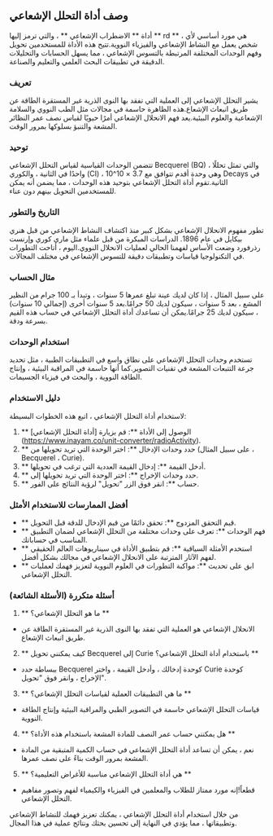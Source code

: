 ## وصف أداة التحلل الإشعاعي

أداة ** الاضطراب الإشعاعي ** ، والتي ترمز إليها ** rd ** ، هي مورد أساسي لأي شخص يعمل مع النشاط الإشعاعي والفيزياء النووية.تتيح هذه الأداة للمستخدمين تحويل وفهم الوحدات المختلفة المرتبطة بالتسوس الإشعاعي ، مما يسهل الحسابات والتحليلات الدقيقة في تطبيقات البحث العلمي والتعليم والصناعة.

### تعريف

يشير التحلل الإشعاعي إلى العملية التي تفقد بها النوى الذرية غير المستقرة الطاقة عن طريق انبعاث الإشعاع.هذه الظاهرة حاسمة في مجالات مثل الطب النووي والسلامة الإشعاعية والعلوم البيئية.يعد فهم الانحلال الإشعاعي أمرًا حيويًا لقياس نصف عمر النظائر المشعة والتنبؤ بسلوكها بمرور الوقت.

### توحيد

تتضمن الوحدات القياسية لقياس التحلل الإشعاعي Becquerel (BQ) ، والتي تمثل تحللًا واحدًا في الثانية ، والكوري (CI) ، وهي وحدة أقدم تتوافق مع 3.7 × 10^10 Decays في الثانية.تقوم أداة التحلل الإشعاعي بتوحيد هذه الوحدات ، مما يضمن أنه يمكن للمستخدمين التحويل بينهم دون عناء.

### التاريخ والتطور

تطور مفهوم الانحلال الإشعاعي بشكل كبير منذ اكتشاف النشاط الإشعاعي من قبل هنري بيكايل في عام 1896. الدراسات المبكرة من قبل علماء مثل ماري كوري وإرنست رذرفورد وضعت الأساس لفهمنا الحالي لعمليات الانحلال النووي.اليوم ، أتاحت التطورات في التكنولوجيا قياسات وتطبيقات دقيقة للتسوس الإشعاعي في مختلف المجالات.

### مثال الحساب

على سبيل المثال ، إذا كان لديك عينة تبلغ عمرها 5 سنوات ، وتبدأ بـ 100 جرام من النظير المشع ، بعد 5 سنوات ، سيكون لديك 50 جرامًا.بعد 5 سنوات أخرى (إجمالي 10 سنوات) ، سيكون لديك 25 جرامًا.يمكن أن تساعدك أداة التحلل الإشعاعي في حساب هذه القيم بسرعة ودقة.

### استخدام الوحدات

تستخدم وحدات التحلل الإشعاعي على نطاق واسع في التطبيقات الطبية ، مثل تحديد جرعة التتبعات المشعة في تقنيات التصوير.كما أنها حاسمة في المراقبة البيئية ، وإنتاج الطاقة النووية ، والبحث في فيزياء الجسيمات.

### دليل الاستخدام

لاستخدام أداة التحلل الإشعاعي ، اتبع هذه الخطوات البسيطة:

1. ** الوصول إلى الأداة **: قم بزيارة [أداة التحلل الإشعاعي] (https://www.inayam.co/unit-converter/radioActivity).
2. ** حدد وحدات الإدخال **: اختر الوحدة التي تريد تحويلها من (على سبيل المثال ، Becquerel ، Curie).
3. ** أدخل القيمة **: إدخال القيمة العددية التي ترغب في تحويلها.
4. ** حدد وحدات الإخراج **: اختر الوحدة التي تريد تحويلها إلى.
5. ** حساب **: انقر فوق الزر "تحويل" لرؤية النتائج على الفور.

### أفضل الممارسات للاستخدام الأمثل

- ** قيم التحقق المزدوج **: تحقق دائمًا من قيم الإدخال للدقة قبل التحويل.
- ** فهم الوحدات **: تعرف على وحدات مختلفة من التحلل الإشعاعي لضمان التطبيق المناسب في حساباتك.
- ** استخدم الأمثلة السياقية **: قم بتطبيق الأداة في سيناريوهات العالم الحقيقي لفهم الآثار المترتبة على الانحلال الإشعاعي في مجالك بشكل أفضل.
- ** ابق على تحديث **: مواكبة التطورات في العلوم النووية لتعزيز فهمك لعمليات التحلل الإشعاعي.

### أسئلة متكررة (الأسئلة الشائعة)

1. ** ما هو التحلل الإشعاعي؟ **
- الانحلال الإشعاعي هو العملية التي تفقد بها النوى الذرية غير المستقرة الطاقة عن طريق انبعاث الإشعاع.

2. ** كيف يمكنني تحويل Becquerel إلى Curie باستخدام أداة التحلل الإشعاعي؟ **
- ببساطة حدد Becquerel كوحدة إدخالك ، وأدخل القيمة ، واختر Curie كوحدة الإخراج ، وانقر فوق "تحويل".

3. ** ما هي التطبيقات العملية لقياسات التحلل الإشعاعي؟ **
- قياسات التحلل الإشعاعي حاسمة في التصوير الطبي والمراقبة البيئية وإنتاج الطاقة النووية.

4. ** هل يمكنني حساب عمر النصف للمادة المشعة باستخدام هذه الأداة؟ **
- نعم ، يمكن أن تساعد أداة التحلل الإشعاعي في حساب الكمية المتبقية من المادة المشعة بمرور الوقت بناءً على نصف عمرها.

5. ** هي أداة التحلل الإشعاعي مناسبة للأغراض التعليمية؟ **
- قطعاً!إنه مورد ممتاز للطلاب والمعلمين في الفيزياء والكيمياء لفهم وتصور مفاهيم التحلل الإشعاعي.

من خلال استخدام أداة التحلل الإشعاعي ، يمكنك تعزيز فهمك للنشاط الإشعاعي وتطبيقاتها ، مما يؤدي في النهاية إلى تحسين بحثك ونتائج عملية في هذا المجال.